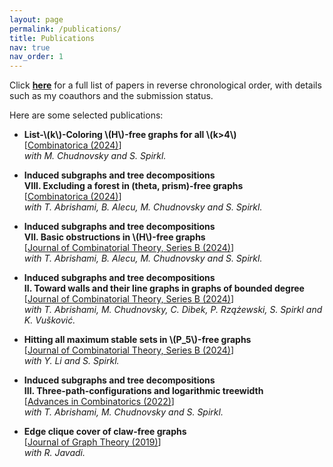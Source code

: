 ```yaml
---
layout: page
permalink: /publications/
title: Publications
nav: true
nav_order: 1
---
```



Click **<a href="{{ 'Publications.pdf' | prepend: 'assets/pdf/' | relative_url}}" target="_blank" rel="noopener noreferrer">here</a>** for a full list of papers in reverse chronological order, with details such as my coauthors and the submission status.

Here are some selected publications:



* **List-\\(k\\)-Coloring \\(H\\)-free graphs for all \\(k>4\\)**\
[<a href='https://link.springer.com/article/10.1007/s00493-024-00106-2'>Combinatorica (2024)</a>]\
_with M. Chudnovsky and S. Spirkl._

* **Induced subgraphs and tree decompositions\
VIII. Excluding a forest in (theta, prism)-free graphs**\
[<a href='https://link.springer.com/article/10.1007/s00493-024-00097-0'>Combinatorica (2024)</a>]\
_with T. Abrishami, B. Alecu, M. Chudnovsky and S. Spirkl._

* **Induced subgraphs and tree decompositions\
VII. Basic obstructions in \\(H\\)-free graphs**\
[<a href='https://www.sciencedirect.com/science/article/pii/S0095895623000904'>Journal of Combinatorial Theory, Series B (2024)</a>]\
_with T. Abrishami, B. Alecu, M. Chudnovsky and S. Spirkl._

* **Induced subgraphs and tree decompositions\
II. Toward walls and their line graphs in graphs of bounded degree**\
[<a href='https://www.sciencedirect.com/science/article/pii/S0095895623000862?dgcid=author'>Journal of Combinatorial Theory, Series B (2024)</a>]\
_with T. Abrishami, M. Chudnovsky, C. Dibek, P. Rzążewski, S. Spirkl and K. Vušković._

* **Hitting all maximum stable sets in \\(P\_5\\)-free graphs**\
[<a href='https://www.sciencedirect.com/science/article/pii/S0095895623000990?dgcid=author'>Journal of Combinatorial Theory, Series B (2024)</a>]\
_with Y. Li and S. Spirkl._

* **Induced subgraphs and tree decompositions\
III. Three-path-configurations and logarithmic treewidth**\
[<a href='https://www.advancesincombinatorics.com/article/38089-induced-subgraphs-and-tree-decompositions-iii-three-path-configurations-and-logarithmic-treewidth'>Advances in Combinatorics (2022)</a>]\
_with T. Abrishami, M. Chudnovsky and S. Spirkl._

* **Edge clique cover of claw-free graphs**\
[<a href='https://onlinelibrary.wiley.com/doi/10.1002/jgt.22403'>Journal of Graph Theory (2019)</a>]\
_with R. Javadi._

